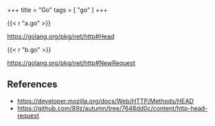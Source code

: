 +++
title = "Go"
tags = [ "go" ]
+++

{{< r "a.go" >}}

<https://golang.org/pkg/net/http#Head>

{{< r "b.go" >}}

<https://golang.org/pkg/net/http#NewRequest>

## References

- <https://developer.mozilla.org/docs/Web/HTTP/Methods/HEAD>
- <https://github.com/89z/autumn/tree/7648dd0c/content/http-head-request>
